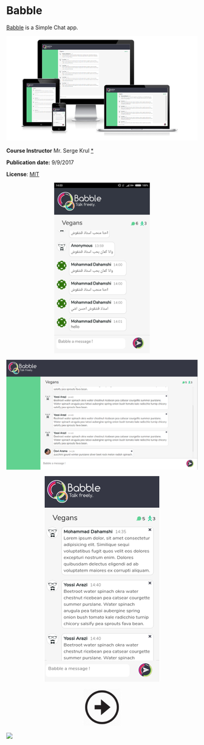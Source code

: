 # Babble
<a href="https://babble-ru1r.onrender.com">Babble</a> is a Simple Chat app.
<p align="center">
<img src="https://github.com/mdahamshi/babble/blob/master/ss/0.png"/>
</p>

**Course Instructor**
Mr. Serge Krul <a href="https://il.linkedin.com/in/sergekrul">*</a>

**Publication date:** 9/9/2017

**License**: <a href="https://en.wikipedia.org/wiki/MIT_License">MIT</a>


<p align="center">
<img width="50%" src="https://github.com/mdahamshi/babble/blob/master/ss/kshkosh.jpg"/>
</p>

<p align="center">
<img  src="https://github.com/mdahamshi/babble/blob/master/ss/1.png"/>
</p>

<p align="center">
<img src="https://github.com/mdahamshi/babble/blob/master/ss/2.png"/>
</p>
<p align="center">
<a  href="https://babble-ru1r.onrender.com/" target="_blank">
<img alt="visit the app" width="100" src="https://github.com/mdahamshi/data-visualization/blob/master/screenshots/go.png"/>
</a>
</p>
<img src='https://bettercodehub.com/edge/badge/mdahamshi/babble?branch=master'>
